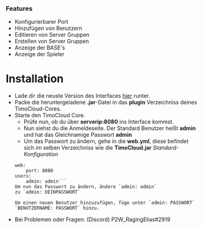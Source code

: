 ### Features

- Konfigurierbarer Port
- Hinzufügen von Benutzern
- Editieren von Server Gruppen
- Erstellen von Server Gruppen
- Anzeige der BASE's
- Anzeige der Spieler

# Installation

- Lade dir die neuste Version des Interfaces [hier](https://github.com/RagingElias/TimoCloudWeb/releases/latest "hier") runter.
- Packe die heruntergeladene **.jar**-Datei in das **plugin** Verzeichniss deines TimoCloud-Cores.
- Starte den TimoCloud Core.
	- Prüfe nun, ob du über **serverip:8080** ins Interface kommst.
	- Nun siehst du die Anmeldeseite. Der Standard Benutzer heißt **admin** und hat das Gleichnamige Passwort **admin**
	- Um das Passwort zu ändern, gehe in die **web.yml**, diese befindet sich im selben Verzeichniss wie die **TimoCloud.jar**
	*Standard-Konfiguration*
	```
	web:
        port: 8080
    users:
        admin: admin```
	Um nun das Passwort zu ändern, ändere `admin: admin` 
	zu `admin: DEINPASSWORT`
	
	Um einen neuen Benutzer hinzuzufügen, füge unter `admin: PASSWORT` `BENUTZERNAME: PASSWORT` hinzu.
	
- Bei Problemen oder Fragen: (Discord) P2W_RagingElias#2919




